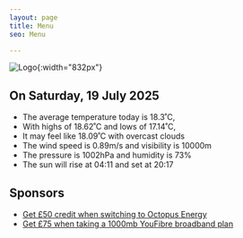 ```yaml
---
layout: page
title: Menu
seo: Menu

---
```


![Logo](/images/logo.jpg){:width="832px"}

<!-- weather_marker starts -->
## On Saturday, 19 July 2025

- The average temperature today is 18.3˚C,
- With highs of 18.62˚C and lows of 17.14˚C,
- It may feel like 18.09˚C with overcast clouds
- The wind speed is 0.89m/s and visibility is 10000m
- The pressure is 1002hPa and humidity is 73%
- The sun will rise at 04:11 and set at 20:17

<!-- weather_marker ends -->

## Sponsors

- [Get £50 credit when switching to Octopus Energy](https://bit.ly/3oD1nnS)
- [Get £75 when taking a 1000mb YouFibre broadband plan](https://aklam.io/91zWhU?)
